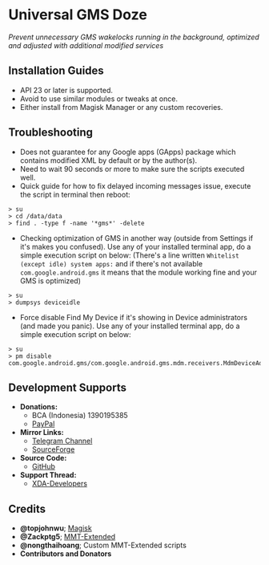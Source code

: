 # Universal GMS Doze
*Prevent unnecessary GMS wakelocks running in the background, optimized and adjusted with additional modified services*

## Installation Guides
- API 23 or later is supported.
- Avoid to use similar modules or tweaks at once.
- Either install from Magisk Manager or any custom recoveries.

## Troubleshooting
- Does not guarantee for any Google apps (GApps) package which contains modified XML by default or by the author(s).
- Need to wait 90 seconds or more to make sure the scripts executed well.
- Quick guide for how to fix delayed incoming messages issue, execute the script in terminal then reboot:
```
> su
> cd /data/data
> find . -type f -name '*gms*' -delete
```
- Checking optimization of GMS in another way (outside from Settings if it's makes you confused). Use any of your installed terminal app, do a simple execution script on below: (There's a line written `Whitelist (except idle) system apps:` and if there's not available `com.google.android.gms` it means that the module working fine and your GMS is optimized)
```
> su
> dumpsys deviceidle
```
- Force disable Find My Device if it's showing in Device administrators (and made you panic). Use any of your installed terminal app, do a simple execution script on below:
```
> su
> pm disable com.google.android.gms/com.google.android.gms.mdm.receivers.MdmDeviceAdminReceiver
```


## Development Supports
- **Donations:**
  - BCA (Indonesia) 1390195385
  - [PayPal](https://paypal.me/gloeyisk)
- **Mirror Links:**
  - [Telegram Channel](https://t.me/GLdppc)
  - [SourceForge](https://sourceforge.net/projects/gldpsf/files/magisk_modules/)
- **Source Code:**
  - [GitHub](https://github.com/gloeyisk/UniversalGMSDoze)
- **Support Thread:**
  - [XDA-Developers](https://forum.xda-developers.com/apps/magisk/module-universal-gms-doze-t3853710)

## Credits
- **@topjohnwu**; [Magisk](https://github.com/topjohnwu/Magisk)
- **@Zackptg5**; [MMT-Extended](https://github.com/Zackptg5/MMT-Extended)
- **@nongthaihoang**; Custom MMT-Extended scripts
- **Contributors and Donators**
